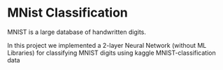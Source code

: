 # MNist Classification
MNIST is a large database of handwritten digits.

In this project we
implemented a 2-layer Neural Network (without ML Libraries) for classifying MNIST digits using kaggle
MNIST-classification data
